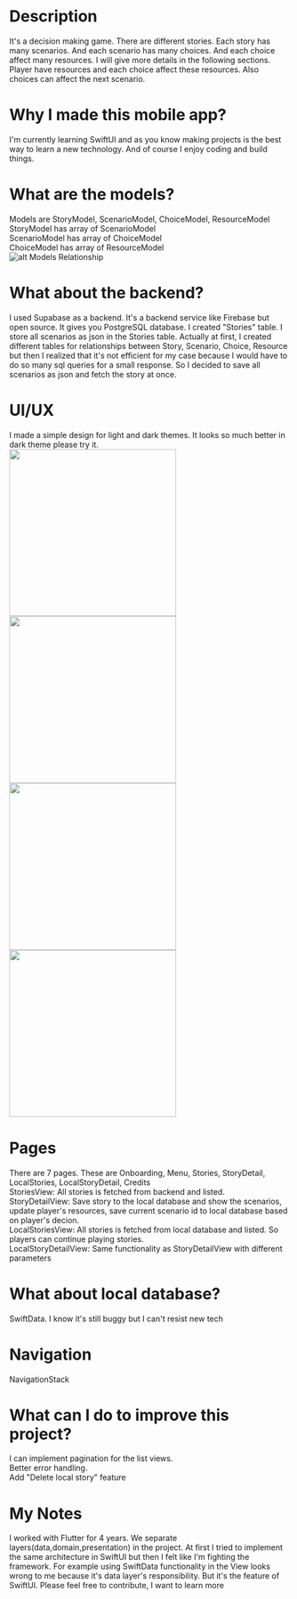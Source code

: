 # Description
It's a decision making game. There are different stories. Each story has many scenarios. And each scenario has many choices. And each choice affect many resources. I will give more details in the following sections.
Player have resources and each choice affect these resources. Also choices can affect the next scenario.

# Why I made this mobile app?
I'm currently learning SwiftUI and as you know making projects is the best way to learn a new technology. And of course I enjoy coding and build things.

# What are the models?
Models are StoryModel, ScenarioModel, ChoiceModel, ResourceModel<br>
StoryModel has array of ScenarioModel<br>
ScenarioModel has array of ChoiceModel<br>
ChoiceModel has array of ResourceModel<br>
![alt Models Relationship](images/models_relationship.png "Models Relationship")<br>

# What about the backend?
I used Supabase as a backend. It's a backend service like Firebase but open source. It gives you PostgreSQL database. I created "Stories" table. I store all scenarios as json in the Stories table. Actually at first, I created different tables for relationships between Story, Scenario, Choice, Resource but then I realized that it's not efficient for my case because I would have to do so many sql queries for a small response. So I decided to save all scenarios as json and fetch the story at once.

# UI/UX
I made a simple design for light and dark themes. It looks so much better in dark theme please try it.<br>
<img src="images/onboarding.png" width="300">
<img src="images/menu.png" width="300">
<img src="images/stories.png" width="300">
<img src="images/story_detail.png" width="300">

# Pages
There are 7 pages. These are Onboarding, Menu, Stories, StoryDetail, LocalStories, LocalStoryDetail, Credits<br>
StoriesView: All stories is fetched from backend and listed.<br>
StoryDetailView: Save story to the local database and show the scenarios, update player's resources, save current scenario id to local database based on player's decion.<br>
LocalStoriesView: All stories is fetched from local database and listed. So players can continue playing stories.<br>
LocalStoryDetailView: Same functionality as StoryDetailView with different parameters

# What about local database?
SwiftData. I know it's still buggy but I can't resist new tech

# Navigation
NavigationStack

# What can I do to improve this project?
I can implement pagination for the list views.<br>
Better error handling.<br>
Add "Delete local story" feature

# My Notes
I worked with Flutter for 4 years. We separate layers(data,domain,presentation) in the project. At first I tried to implement the same architecture in SwiftUI but then I felt like I'm fighting the framework. For example using SwiftData functionality in the View looks wrong to me because it's data layer's responsibility. But it's the feature of SwiftUI.
Please feel free to contribute, I want to learn more
